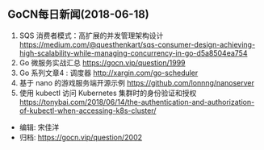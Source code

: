 ## GoCN每日新闻(2018-06-18)
 
1. SQS 消费者模式：高扩展的并发管理架构设计  https://medium.com/@questhenkart/sqs-consumer-design-achieving-high-scalability-while-managing-concurrency-in-go-d5a8504ea754
2. Go 微服务实战汇总 https://gocn.vip/question/1999
3. Go 系列文章4 : 调度器 http://xargin.com/go-scheduler
4. 基于 nano 的游戏服务端开源示例 https://github.com/lonnng/nanoserver
5. 使用 kubectl 访问 Kubernetes 集群时的身份验证和授权  https://tonybai.com/2018/06/14/the-authentication-and-authorization-of-kubectl-when-accessing-k8s-cluster/

* 编辑: 宋佳洋  
* 归档: https://gocn.vip/question/2002

